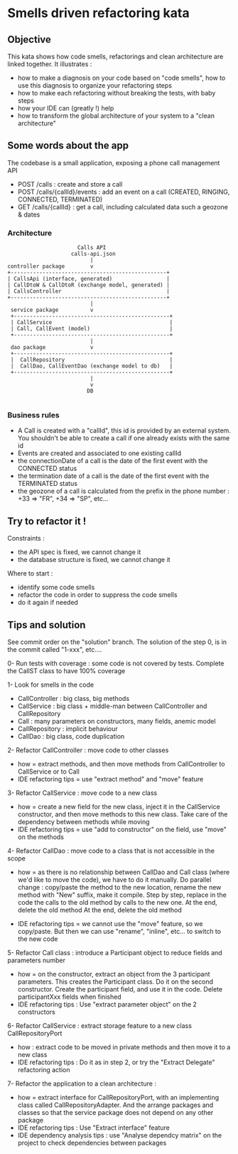 
# Smells driven refactoring kata

## Objective

This kata shows how code smells, refactorings and clean architecture are linked together.
It illustrates :
- how to make a diagnosis on your code based on "code smells", how to use this diagnosis to organize your refactoring steps
- how to make each refactoring without breaking the tests, with baby steps
- how your IDE can (greatly !)  help
- how to transform the global architecture of your system to a "clean architecture"

## Some words about the app

The codebase is a small application, exposing a phone call management API
- POST /calls : create and store a call
- POST /calls/{callId}/events : add an event on a call (CREATED, RINGING, CONNECTED, TERMINATED)
- GET /calls/{callId} : get a call, including calculated data such a geozone & dates
 
### Architecture
 
```
                      Calls API         
                    calls-api.json
                          |
controller package        v
+-------------------------------------------------+
| CallsApi (interface, generated)                 |
| CallDtoW & CallDtoR (exchange model, generated) |
| CallsController                                 |
+-------------------------------------------------+
                          |
 service package          v
 +-------------------------------------------------+
 | CallService                                     |
 | Call, CallEvent (model)                         |
 +-------------------------------------------------+
                          |
 dao package              v
 +-------------------------------------------------+
 |  CallRepository                                 |
 |  CallDao, CallEventDao (exchange model to db)   |
 +-------------------------------------------------+
                          |
                          v
                         DB


```
### Business rules

* A Call is created with a "callId", this id is provided by an external system. You shouldn't be able to create a call if one already exists with the same id
* Events are created and associated to one existing callId
* the connectionDate of a call is the date of the first event with the CONNECTED status
* the termination date of a call is the date of the first event with the TERMINATED status
* the geozone of a call is calculated from the prefix in the phone number : +33 => "FR", +34 => "SP", etc...


## Try to refactor it !

Constraints :
* the API spec is fixed, we cannot change it
* the database structure is fixed, we cannot change it

Where to start :

* identify some code smells
* refactor the code in order to suppress the code smells
* do it again if needed


## Tips and solution

See commit order on the "solution" branch. The solution of the step 0, is in the commit called "1-xxx", etc....

0- Run tests with coverage : some code is not covered by tests. Complete the CallST class to have 100% coverage

1- Look for smells in the code

* CallController : big class, big methods
* CallService : big class + middle-man between CallController and CallRepository
* Call : many parameters on constructors, many fields, anemic model
* CallRepository : implicit behaviour
* CallDao : big class, code duplication

2- Refactor CallController :  move code to other classes

* how = extract methods, and then move methods from CallController to CallService or to Call
*  IDE refactoring  tips = use "extract method" and "move" feature

3- Refactor CallService : move code to a new class

* how = create a new field for the new class, inject it in the CallService constructor, and then move methods to this new class. Take care of the dependency between methods while moving
* IDE refactoring tips = use "add to constructor" on the field, use "move" on the methods

4- Refactor CallDao : move code to a class that is not accessible in the scope


* how = as there is no relationship between CallDao and Call class (where we'd like to move the code), we have to do it manually.
Do parallel change : copy/paste the method to the new location, rename the new method with "New" suffix, make it compile. Step by step, replace in the code the calls to the old method by calls to the new one. At the end, delete the old method 
At the end, delete the old method

* IDE refactoring tips = we cannot use the "move" feature, so we copy/paste. But then we can use "rename", "inline", etc... to switch to the new code

5- Refactor Call class : introduce a Participant object to reduce fields and parameters number

* how = on the constructor, extract an object from the 3 participant parameters. This creates the Participant class. Do it on the second constructor. Create the participant field, and use it in the code. Delete participantXxx fields when finished
* IDE refactoring tips : Use "extract parameter object" on the 2 constructors

6- Refactor CallService : extract storage feature to a new class CallRepositoryPort

* how : extract code to be moved in private methods and then move it to a new class
* IDE refactoring tips : Do it as in step 2, or try the "Extract Delegate" refactoring action
 
7- Refactor the application to a clean architecture :

* how = extract interface for CallRepositoryPort, with an implementing class called CallRepositoryAdapter. And the arrange packages  and classes so that the service package does not depend on any other package
* IDE refactoring tips : Use "Extract interface" feature
* IDE dependency analysis tips : use "Analyse dependcy matrix" on the project to check dependencies between packages
